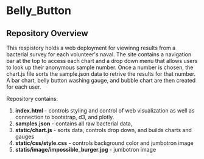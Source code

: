 # Belly_Button

## Repository Overview
This respistory holds a web deployment for viewinng results from a bacterial survey for each volunteer's naval.  The site contains a navigation bar at the top to access each chart and a drop down menu that allows users to look up their anonymous sample number.  Once a number is chosen, the chart.js file sorts the sample.json data to retrive the results for that number.  A bar chart, belly button washing gauge, and bubble chart are then created for each user.  

Repository contains:
  1.  **index.html** - controls styling and control of web visualization as well as connection to bootstrap, d3, and plotly.
  2.  **samples.json** - contains all raw bacterial data,
  3.  **static/chart.js** - sorts data, controls drop down, and builds charts and gauges
  4.  **static/css/style.css** - controls background color and jumbotron image
  5.  **statis/image/impossible_burger.jpg** - jumbotron image
